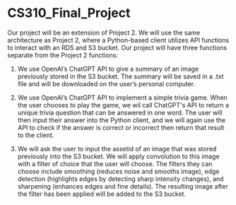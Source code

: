 # CS310_Final_Project

Our project will be an extension of Project 2. We will use the same architecture as Project 2, where a Python-based client utilizes API functions to interact with an RDS and S3 bucket. Our project will have three functions separate from the Project 2 functions:

1. We use OpenAI’s ChatGPT API to give a summary of an image previously stored in the S3 bucket. The summary will be saved in a .txt file and will be downloaded on the user’s personal computer.

2. We use OpenAI’s ChatGPT API to implement a simple trivia game. When the user chooses to play the game, we wil call ChatGPT's API to return a unique trivia question that can be answered in one word. The user will then input their answer into the Python client, and we will again use the API to check if the answer is correct or incorrect then return that result to the client.

3. We will ask the user to input the assetid of an image that was stored previously into the S3 bucket. We will apply convolution to this image with a filter of choice that the user will choose. The filters they can choose include smoothing (reduces noise and smooths image), edge detection (highlights edges by detecting sharp intensity changes), and sharpening (enhances edges and fine details). The resulting image after the filter has been applied will be added to the S3 bucket.
